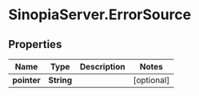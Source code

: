 # SinopiaServer.ErrorSource

## Properties
Name | Type | Description | Notes
------------ | ------------- | ------------- | -------------
**pointer** | **String** |  | [optional] 


